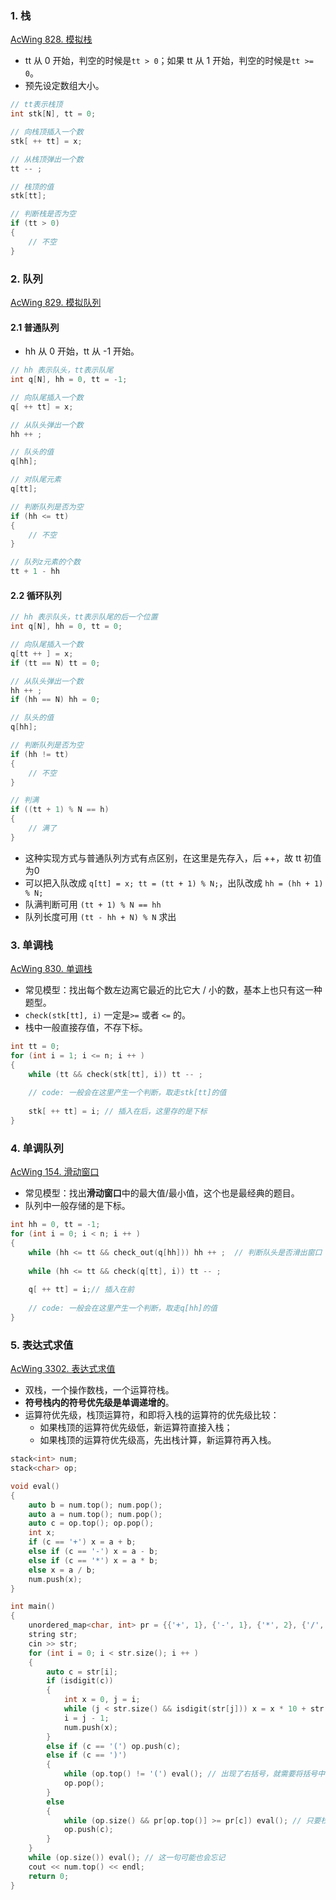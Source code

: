 ### 1. 栈

[AcWing 828. 模拟栈](https://www.acwing.com/problem/content/830/)

+ tt 从 0 开始，判空的时候是`tt > 0`；如果 tt 从 1 开始，判空的时候是`tt >= 0`。
+ 预先设定数组大小。

```cpp
// tt表示栈顶
int stk[N], tt = 0;

// 向栈顶插入一个数
stk[ ++ tt] = x;

// 从栈顶弹出一个数
tt -- ;

// 栈顶的值
stk[tt];

// 判断栈是否为空
if (tt > 0) 
{
	// 不空
}
```

### 2. 队列 

[AcWing 829. 模拟队列](https://www.acwing.com/problem/content/831/)

#### 2.1 普通队列

+ hh 从 0 开始，tt 从 -1 开始。

```cpp
// hh 表示队头，tt表示队尾
int q[N], hh = 0, tt = -1;

// 向队尾插入一个数
q[ ++ tt] = x;

// 从队头弹出一个数
hh ++ ;

// 队头的值
q[hh];

// 对队尾元素
q[tt];

// 判断队列是否为空
if (hh <= tt)
{
	// 不空
}

// 队列z元素的个数
tt + 1 - hh
```

#### 2.2 循环队列

```cpp
// hh 表示队头，tt表示队尾的后一个位置
int q[N], hh = 0, tt = 0;

// 向队尾插入一个数
q[tt ++ ] = x;
if (tt == N) tt = 0;

// 从队头弹出一个数
hh ++ ;
if (hh == N) hh = 0;

// 队头的值
q[hh];

// 判断队列是否为空
if (hh != tt)
{
	// 不空
}

// 判满
if ((tt + 1) % N == h)
{
    // 满了
}
```

+ 这种实现方式与普通队列方式有点区别，在这里是先存入，后 ++，故 tt 初值为0
+ 可以把入队改成 `q[tt] = x; tt = (tt + 1) % N;`，出队改成 `hh = (hh + 1) % N;`
+ 队满判断可用 `(tt + 1) % N == hh`
+ 队列长度可用 `(tt - hh + N) % N` 求出

### 3. 单调栈 

[AcWing 830. 单调栈](https://www.acwing.com/problem/content/832/)

+ 常见模型：找出每个数左边离它最近的比它大 / 小的数，基本上也只有这一种题型。
+ `check(stk[tt], i)` 一定是`>=` 或者 `<=` 的。
+ 栈中一般直接存值，不存下标。

```cpp
int tt = 0;
for (int i = 1; i <= n; i ++ )
{
    while (tt && check(stk[tt], i)) tt -- ;
    
    // code: 一般会在这里产生一个判断，取走stk[tt]的值
    
    stk[ ++ tt] = i; // 插入在后，这里存的是下标
}
```

### 4. 单调队列 

[AcWing 154. 滑动窗口](https://www.acwing.com/problem/content/156/)

+ 常见模型：找出**滑动窗口**中的最大值/最小值，这个也是最经典的题目。
+ 队列中一般存储的是下标。

```cpp
int hh = 0, tt = -1;
for (int i = 0; i < n; i ++ )
{
    while (hh <= tt && check_out(q[hh])) hh ++ ;  // 判断队头是否滑出窗口
    
    while (hh <= tt && check(q[tt], i)) tt -- ;
    
    q[ ++ tt] = i;// 插入在前
    
    // code: 一般会在这里产生一个判断，取走q[hh]的值
}
```

### 5. 表达式求值

[AcWing 3302. 表达式求值](https://www.acwing.com/problem/content/3305/)

+ 双栈，一个操作数栈，一个运算符栈。
+ **符号栈内的符号优先级是单调递增的**。
+ 运算符优先级，栈顶运算符，和即将入栈的运算符的优先级比较：
  + 如果栈顶的运算符优先级低，新运算符直接入栈；
  + 如果栈顶的运算符优先级高，先出栈计算，新运算符再入栈。


```cpp
stack<int> num;
stack<char> op;

void eval()
{
    auto b = num.top(); num.pop();
    auto a = num.top(); num.pop();
    auto c = op.top(); op.pop();
    int x;
    if (c == '+') x = a + b;
    else if (c == '-') x = a - b;
    else if (c == '*') x = a * b;
    else x = a / b;
    num.push(x);
}

int main()
{
    unordered_map<char, int> pr = {{'+', 1}, {'-', 1}, {'*', 2}, {'/', 2}};
    string str;
    cin >> str;
    for (int i = 0; i < str.size(); i ++ )
    {
        auto c = str[i];
        if (isdigit(c))
        {
            int x = 0, j = i;
            while (j < str.size() && isdigit(str[j])) x = x * 10 + str[j ++ ] - '0';
            i = j - 1;
            num.push(x);
        }
        else if (c == '(') op.push(c);
        else if (c == ')')
        {
            while (op.top() != '(') eval(); // 出现了右括号，就需要将括号中的所有计算完
            op.pop();
        }
        else
        {
            while (op.size() && pr[op.top()] >= pr[c]) eval(); // 只要栈顶符号的优先级高于当前优先级，就要使用栈顶的符号运算。 易错点：op.size()会忘；while 会写成 if；是 >= ，不是 >
            op.push(c);
        }
    }
    while (op.size()) eval(); // 这一句可能也会忘记
    cout << num.top() << endl;
    return 0;
}
```